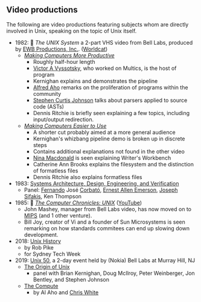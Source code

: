 ## Video productions

The following are video productions featuring subjects whom are directly involved in Unix, speaking on the topic of Unix itself.

* 1982: 📼 _The UNIX System_ a 2-part VHS video from Bell Labs, produced by [EWB Productions, Inc.](https://opencorporates.com/companies/us_nj/0100098790). ([Worldcat](http://www.worldcat.org/identities/nc-ewb%20productions%20inc/))
  * [_Making Computers More Productive_](https://www.youtube.com/watch?v=tc4ROCJYbm0)
    * Roughly half-hour length
    * [Victor A Vyssotsky](https://dl.acm.org/profile/81100332419), who worked on Multics, is the host of program
    * Kernighan explains and demonstrates the pipeline
    * [Alfred Aho](http://www.cs.columbia.edu/~aho/) remarks on the proliferation of programs within the community
    * [Stephen Curtis Johnson](https://en.wikipedia.org/wiki/Stephen_C._Johnson) talks about parsers applied to source code (ASTs)
    * Dennis Ritchie is briefly seen explaining a few topics, including input/output redirection.
  * [_Making Computers Easier to Use_](https://www.youtube.com/watch?v=XvDZLjaCJuw)
    * A shorter cut probably aimed at a more general audience
    * Kernighan's whizbang pipeline demo is broken up in discrete steps
    * Contains additional explanations not found in the other video
    * [Nina Macdonald](https://www.ninamacdonald.com/resume.htm) is seen explaining Writer's Workbench
    * Catherine Ann Brooks explains the filesystem and the distinction of formatless files
    * Dennis Ritchie also explains formatless files
* 1983: [Systems Architecture, Design, Engineering, and Verification](https://www.youtube.com/watch?v=dsMKJKTOte0)
  * Panel: [Fernando](https://amturing.acm.org/award_winners/corbato_1009471.cfm) José [Corbató](https://dblp.org/pid/c/FernandoJCorbato.html), [Ernest Allen Emerson](https://www.cs.utexas.edu/~emerson/), [Joseph Sifakis](http://www-verimag.imag.fr/~sifakis/), Ken Thompson
* 1985: 📼 [_The Computer Chronicles: UNIX_](https://archive.org/details/UNIX1985) ([YouTube](https://www.youtube.com/watch?v=0DdoGPav3fc))
  * John Mashey, manager from Bell Labs video, has now moved on to [MIPS](https://en.wikipedia.org/wiki/MIPS_Technologies) (and 1 other venture).
  * Bill Joy, creator of Vi and a founder of Sun Microsystems is seen remarking on how standards commitees can end up slowing down development.
* 2018: [Unix History](https://www.youtube.com/watch?v=_2NI6t2r_Hs&t=364s)
  * by Rob Pike
  * for Sydney Tech Week
* 2019: [Unix 50](https://www.bell-labs.com/unix50), a 2-day event held by (Nokia) Bell Labs at Murray Hill, NJ
  * [The Origin of Unix](https://www.youtube.com/watch?v=l03CF9_078I)
    - panel with Brian Kernighan, Doug McIlroy, Peter Weinberger, Jon Bentley, and Stephen Johnson
  * [The Compute](https://www.youtube.com/watch?v=kZd8e2pzZ7Q)
    - by Al Aho and [Chris White](https://www.sitepoint.com/unix-style-operating-systems/)